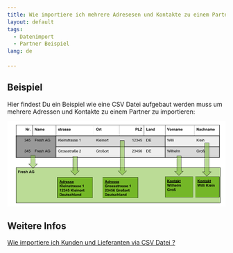 ```yaml
---
title: Wie importiere ich mehrere Adresesen und Kontakte zu einem Partner ?
layout: default
tags:
  - Datenimport
  - Partner Beispiel
lang: de

---
```


## Beispiel

Hier findest Du ein Beispiel wie eine CSV Datei aufgebaut werden muss um mehrere Adressen und Kontakte zu einem Partner zu importieren:


![img](../images/de_Partner_Import_Zeilen_Zuordnung.png)


## Weitere Infos

[Wie importiere ich Kunden und Lieferanten via CSV Datei ?](Wie_importiere_ich_Kunden_und_Lieferanten_via_CSV_Datei)
 
